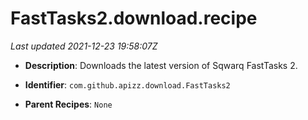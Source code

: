 # FastTasks2.download.recipe

_Last updated 2021-12-23 19:58:07Z_

- **Description**: Downloads the latest version of Sqwarq FastTasks 2.

- **Identifier**: `com.github.apizz.download.FastTasks2`

- **Parent Recipes**: `None`